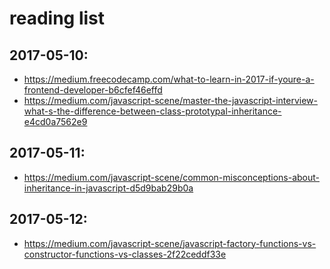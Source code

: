 # reading list
## 2017-05-10:
* https://medium.freecodecamp.com/what-to-learn-in-2017-if-youre-a-frontend-developer-b6cfef46effd
* https://medium.com/javascript-scene/master-the-javascript-interview-what-s-the-difference-between-class-prototypal-inheritance-e4cd0a7562e9

## 2017-05-11:
* https://medium.com/javascript-scene/common-misconceptions-about-inheritance-in-javascript-d5d9bab29b0a

## 2017-05-12:
* https://medium.com/javascript-scene/javascript-factory-functions-vs-constructor-functions-vs-classes-2f22ceddf33e
